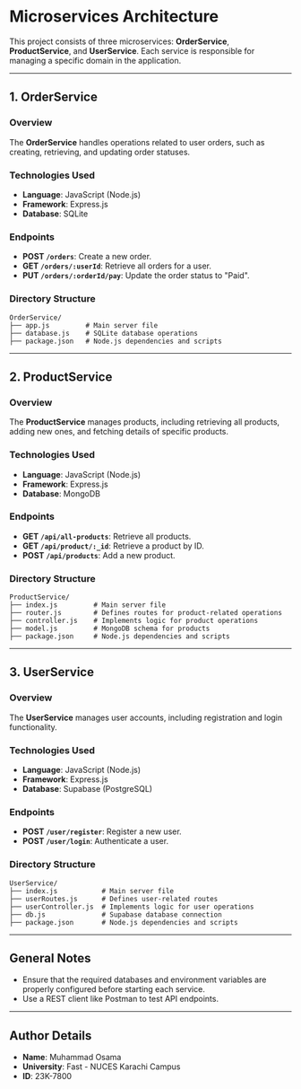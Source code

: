 
# Microservices Architecture

This project consists of three microservices: **OrderService**, **ProductService**, and **UserService**. Each service is responsible for managing a specific domain in the application.

---

## 1. OrderService

### Overview
The **OrderService** handles operations related to user orders, such as creating, retrieving, and updating order statuses.

### Technologies Used
- **Language**: JavaScript (Node.js)
- **Framework**: Express.js
- **Database**: SQLite

### Endpoints
- **POST `/orders`**: Create a new order.
- **GET `/orders/:userId`**: Retrieve all orders for a user.
- **PUT `/orders/:orderId/pay`**: Update the order status to "Paid".

### Directory Structure
```
OrderService/
├── app.js         # Main server file
├── database.js    # SQLite database operations
├── package.json   # Node.js dependencies and scripts
```

---

## 2. ProductService

### Overview
The **ProductService** manages products, including retrieving all products, adding new ones, and fetching details of specific products.

### Technologies Used
- **Language**: JavaScript (Node.js)
- **Framework**: Express.js
- **Database**: MongoDB

### Endpoints
- **GET `/api/all-products`**: Retrieve all products.
- **GET `/api/product/:_id`**: Retrieve a product by ID.
- **POST `/api/products`**: Add a new product.

### Directory Structure
```
ProductService/
├── index.js         # Main server file
├── router.js        # Defines routes for product-related operations
├── controller.js    # Implements logic for product operations
├── model.js         # MongoDB schema for products
├── package.json     # Node.js dependencies and scripts
```

---

## 3. UserService

### Overview
The **UserService** manages user accounts, including registration and login functionality.

### Technologies Used
- **Language**: JavaScript (Node.js)
- **Framework**: Express.js
- **Database**: Supabase (PostgreSQL)

### Endpoints
- **POST `/user/register`**: Register a new user.
- **POST `/user/login`**: Authenticate a user.

### Directory Structure
```
UserService/
├── index.js           # Main server file
├── userRoutes.js      # Defines user-related routes
├── userController.js  # Implements logic for user operations
├── db.js              # Supabase database connection
├── package.json       # Node.js dependencies and scripts
```

---

## General Notes
- Ensure that the required databases and environment variables are properly configured before starting each service.
- Use a REST client like Postman to test API endpoints.

---

## Author Details
- **Name**: Muhammad Osama
- **University**: Fast - NUCES Karachi Campus
- **ID**: 23K-7800
